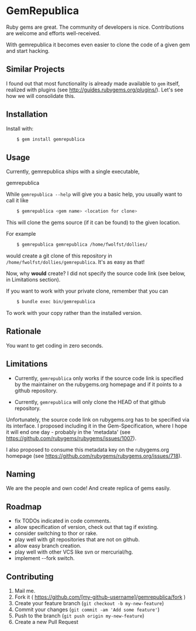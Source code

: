 # GemRepublica

Ruby gems are great.  The community of developers is nice.  Contributions are welcome and efforts well-received.

With gemrepublica it becomes even easier to clone the code of a given gem and start hacking.

## Similar Projects

I found out that most functionality is already made available to `gem` itself, realized with plugins (see http://guides.rubygems.org/plugins/).  Let's see how we will consolidate this.

## Installation

Install with:

```sh
    $ gem install gemrepublica
```

## Usage

Currently, gemrepublica ships with a single executable,

  gemrepublica

While `gemrepublica --help` will give you a basic help, you usually want to call it like

```sh
    $ gemrepublica <gem name> <location for clone>
```

This will clone the gems source (if it can be found) to the given location.

For example

```sh
    $ gemrepublica gemrepublica /home/fwolfst/dollies/
```

would create a git clone of this repository in `/home/fwolfst/dollies/gemrepublica`.  It's as easy as that!

Now, why __would__ create?  I did not specify the source code link (see below, in Limitations section).

If you want to work with your private clone, remember that you can

```sh
    $ bundle exec bin/gemrepublica
```

To work with your copy rather than the installed version.

## Rationale

You want to get coding in zero seconds.

## Limitations

* Currently, `gemrepublica` only works if the source code link is specified by the maintainer on the rubygems.org homepage and if it points to a github repository.

* Currently, `gemrepublica` will only clone the HEAD of that github repository.

Unfortunately, the source code link on rubygems.org has to be specified via its interface.  I proposed including it in the Gem-Specification, where I hope it will end one day - probably in the 'metadata' (see https://github.com/rubygems/rubygems/issues/1007).

I also proposed to consume this metadata key on the rubygems.org homepage (see https://github.com/rubygems/rubygems.org/issues/718).

## Naming

We are the people and own code!  And create replica of gems easily.

## Roadmap

- fix TODOs indicated in code comments.
- allow specification of version, check out that tag if existing.
- consider switching to thor or rake.
- play well with git repositories that are not on github.
- allow easy branch creation.
- play well with other VCS like svn or mercurial/hg.
- implement --fork switch.

## Contributing

1. Mail me.
2. Fork it ( https://github.com/[my-github-username]/gemrepublica/fork )
3. Create your feature branch (`git checkout -b my-new-feature`)
4. Commit your changes (`git commit -am 'Add some feature'`)
5. Push to the branch (`git push origin my-new-feature`)
6. Create a new Pull Request

